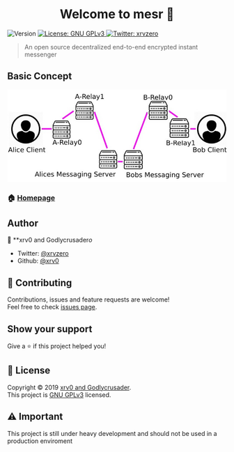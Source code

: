 <h1 align="center">Welcome to mesr 👋</h1>
<p>
  <img alt="Version" src="https://img.shields.io/badge/version-0.1-blue.svg?cacheSeconds=2592000" />
  <a href="https://www.gnu.org/licenses/gpl-3.0.de.html" target="_blank">
    <img alt="License: GNU GPLv3" src="https://img.shields.io/badge/License-GNU GPLv3-yellow.svg" />
  </a>
  <a href="https://twitter.com/xrvzero" target="_blank">
    <img alt="Twitter: xrvzero" src="https://img.shields.io/twitter/follow/xrvzero.svg?style=social" />
  </a>
</p>

> An open source decentralized end-to-end encrypted instant messenger

## Basic Concept
<img src=network.jpg></img>

### 🏠 [Homepage](mesr.tech)

## Author

👤 **xrv0 and Godlycrusader*o*

* Twitter: [@xrvzero](https://twitter.com/xrvzero)
* Github: [@xrv0](https://github.com/xrv0)

## 🤝 Contributing

Contributions, issues and feature requests are welcome!<br />Feel free to check [issues page](https://github.com/xrv0/mesr/issues).

## Show your support

Give a ⭐️ if this project helped you!

## 📝 License

Copyright © 2019 [xrv0 and Godlycrusader](https://github.com/xrv0).<br />
This project is [GNU GPLv3](https://www.gnu.org/licenses/gpl-3.0.de.html) licensed.

## ⚠️ Important

This project is still under heavy development and should not be used in a production enviroment
